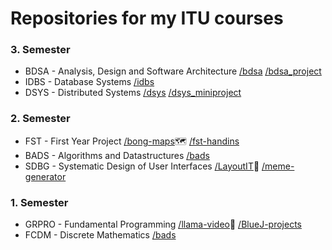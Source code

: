 # Repositories for my ITU courses

### 3. Semester
- BDSA - Analysis, Design and Software Architecture [/bdsa](https://github.com/hojelse/bdsa) [/bdsa_project](https://github.com/hojelse/bdsa_project)
- IDBS - Database Systems [/idbs](https://github.com/hojelse/idbs)
- DSYS - Distributed Systems [/dsys](https://github.com/hojelse/dsys) [/dsys_miniproject](https://github.com/hojelse/dsys_miniproject)

### 2. Semester
- FST - First Year Project [/bong-maps](https://github.com/hojelse/bong-maps)🗺 [/fst-handins](https://github.com/hojelse/fst-handins)
- BADS - Algorithms and Datastructures [/bads](https://github.com/hojelse/bads)
- SDBG - Systematic Design of User Interfaces [/LayoutIT](https://github.com/hojelse/LayoutIT)🎨 [/meme-generator](https://github.com/hojelse/meme-generator)

### 1. Semester
- GRPRO - Fundamental Programming [/llama-video](https://github.com/hojelse/llama-video)🦙 [/BlueJ-projects](https://github.com/hojelse/BlueJ-projects)
- FCDM - Discrete Mathematics [/bads](https://github.com/hojelse/bads)
